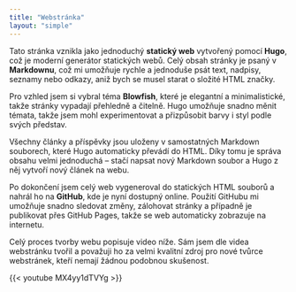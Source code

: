 ```yaml
---
title: "Webstránka"
layout: "simple"
---
```

Tato stránka vznikla jako jednoduchý **statický web** vytvořený pomocí **Hugo**, což je moderní generátor statických webů. Celý obsah stránky je psaný v **Markdownu**, což mi umožňuje rychle a jednoduše psát text, nadpisy, seznamy nebo odkazy, aniž bych se musel starat o složité HTML značky. 

 

Pro vzhled jsem si vybral téma **Blowfish**, které je elegantní a minimalistické, takže stránky vypadají přehledně a čitelně. Hugo umožňuje snadno měnit témata, takže jsem mohl experimentovat a přizpůsobit barvy i styl podle svých představ. 

 

Všechny články a příspěvky jsou uloženy v samostatných Markdown souborech, které Hugo automaticky převádí do HTML. Díky tomu je správa obsahu velmi jednoduchá – stačí napsat nový Markdown soubor a Hugo z něj vytvoří nový článek na webu. 

 

Po dokončení jsem celý web vygeneroval do statických HTML souborů a nahrál ho na **GitHub**, kde je nyní dostupný online. Použití GitHubu mi umožňuje snadno sledovat změny, zálohovat stránky a případně je publikovat přes GitHub Pages, takže se web automaticky zobrazuje na internetu. 

Celý proces tvorby webu popisuje video níže. Sám jsem dle videa webstránku tvořil a považuji ho za velmi kvalitní zdroj pro nové tvůrce webstránek, kteří nemají žádnou podobnou skušenost.  

{{< youtube MX4yy1dTVYg >}}

